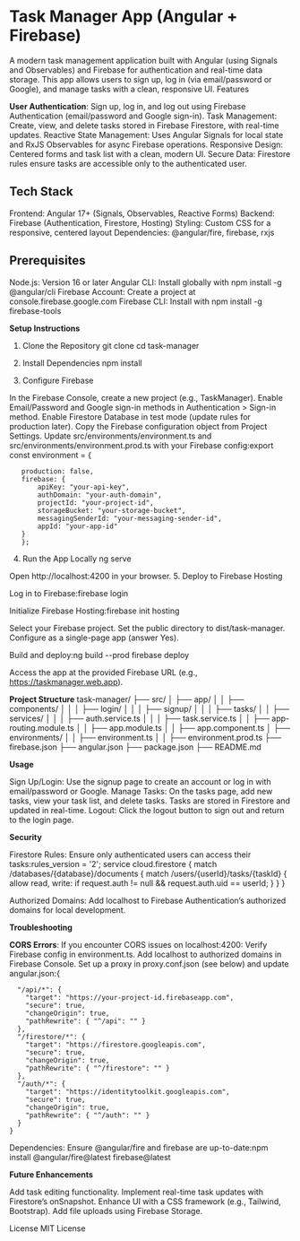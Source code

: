 # Task Manager App (Angular + Firebase)
A modern task management application built with Angular (using Signals and Observables) and Firebase for authentication and real-time data storage. This app allows users to sign up, log in (via email/password or Google), and manage tasks with a clean, responsive UI.
Features

**User Authentication**: Sign up, log in, and log out using Firebase Authentication (email/password and Google sign-in).
Task Management: Create, view, and delete tasks stored in Firebase Firestore, with real-time updates.
Reactive State Management: Uses Angular Signals for local state and RxJS Observables for async Firebase operations.
Responsive Design: Centered forms and task list with a clean, modern UI.
Secure Data: Firestore rules ensure tasks are accessible only to the authenticated user.

## Tech Stack

Frontend: Angular 17+ (Signals, Observables, Reactive Forms)
Backend: Firebase (Authentication, Firestore, Hosting)
Styling: Custom CSS for a responsive, centered layout
Dependencies: @angular/fire, firebase, rxjs

## Prerequisites

Node.js: Version 16 or later
Angular CLI: Install globally with npm install -g @angular/cli
Firebase Account: Create a project at console.firebase.google.com
Firebase CLI: Install with npm install -g firebase-tools

**Setup Instructions**
1. Clone the Repository
git clone <repository-url>
cd task-manager

2. Install Dependencies
npm install

3. Configure Firebase

In the Firebase Console, create a new project (e.g., TaskManager).
Enable Email/Password and Google sign-in methods in Authentication > Sign-in method.
Enable Firestore Database in test mode (update rules for production later).
Copy the Firebase configuration object from Project Settings.
Update src/environments/environment.ts and src/environments/environment.prod.ts with your Firebase config:export const environment = {
 ``` 
    production: false,
    firebase: {
        apiKey: "your-api-key",
        authDomain: "your-auth-domain",
        projectId: "your-project-id",
        storageBucket: "your-storage-bucket",
        messagingSenderId: "your-messaging-sender-id",
        appId: "your-app-id"
    }
    };
```



4. Run the App Locally
ng serve

Open http://localhost:4200 in your browser.
5. Deploy to Firebase Hosting

Log in to Firebase:firebase login


Initialize Firebase Hosting:firebase init hosting


Select your Firebase project.
Set the public directory to dist/task-manager.
Configure as a single-page app (answer Yes).


Build and deploy:ng build --prod
firebase deploy

Access the app at the provided Firebase URL (e.g., https://taskmanager.web.app).

**Project Structure**
task-manager/
├── src/
│   ├── app/
│   │   ├── components/
│   │   │   ├── login/
│   │   │   ├── signup/
│   │   │   ├── tasks/
│   │   ├── services/
│   │   │   ├── auth.service.ts
│   │   │   ├── task.service.ts
│   │   ├── app-routing.module.ts
│   │   ├── app.module.ts
│   │   ├── app.component.ts
│   ├── environments/
│   │   ├── environment.ts
│   │   ├── environment.prod.ts
├── firebase.json
├── angular.json
├── package.json
├── README.md

**Usage**

Sign Up/Login: Use the signup page to create an account or log in with email/password or Google.
Manage Tasks: On the tasks page, add new tasks, view your task list, and delete tasks. Tasks are stored in Firestore and updated in real-time.
Logout: Click the logout button to sign out and return to the login page.

**Security**

Firestore Rules: Ensure only authenticated users can access their tasks:rules_version = '2';
service cloud.firestore {
  match /databases/{database}/documents {
    match /users/{userId}/tasks/{taskId} {
      allow read, write: if request.auth != null && request.auth.uid == userId;
    }
  }
}


Authorized Domains: Add localhost to Firebase Authentication’s authorized domains for local development.

**Troubleshooting**

**CORS Errors**: If you encounter CORS issues on localhost:4200:
Verify Firebase config in environment.ts.
Add localhost to authorized domains in Firebase Console.
Set up a proxy in proxy.conf.json (see below) and update angular.json:{
```
  "/api/*": {
    "target": "https://your-project-id.firebaseapp.com",
    "secure": true,
    "changeOrigin": true,
    "pathRewrite": { "^/api": "" }
  },
  "/firestore/*": {
    "target": "https://firestore.googleapis.com",
    "secure": true,
    "changeOrigin": true,
    "pathRewrite": { "^/firestore": "" }
  },
  "/auth/*": {
    "target": "https://identitytoolkit.googleapis.com",
    "secure": true,
    "changeOrigin": true,
    "pathRewrite": { "^/auth": "" }
  }
}
```




Dependencies: Ensure @angular/fire and firebase are up-to-date:npm install @angular/fire@latest firebase@latest



**Future Enhancements**

Add task editing functionality.
Implement real-time task updates with Firestore’s onSnapshot.
Enhance UI with a CSS framework (e.g., Tailwind, Bootstrap).
Add file uploads using Firebase Storage.

License
MIT License
